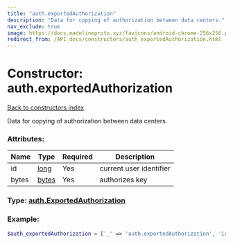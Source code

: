 ```yaml
---
title: "auth.exportedAuthorization"
description: "Data for copying of authorization between data centers."
nav_exclude: true
image: https://docs.madelineproto.xyz/favicons/android-chrome-256x256.png
redirect_from: /API_docs/constructors/auth_exportedAuthorization.html
---
```

# Constructor: auth.exportedAuthorization  
[Back to constructors index](/API_docs/constructors/index.html)



Data for copying of authorization between data centers.

### Attributes:

| Name     |    Type       | Required | Description |
|----------|---------------|----------|-------------|
|id|[long](/API_docs/types/long.html) | Yes|current user identifier|
|bytes|[bytes](/API_docs/types/bytes.html) | Yes|authorizes key|



### Type: [auth.ExportedAuthorization](/API_docs/types/auth.ExportedAuthorization.html)


### Example:

```php
$auth_exportedAuthorization = ['_' => 'auth.exportedAuthorization', 'id' => long, 'bytes' => 'bytes'];
```  
